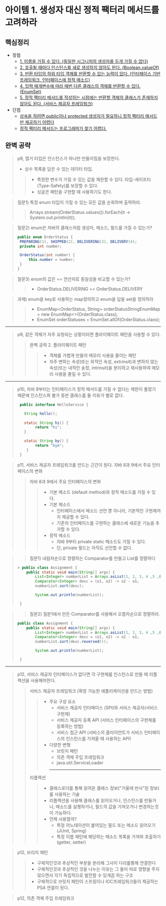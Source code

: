   # 아이템 1. 생성자 대신 정적 팩터리 메서드를 고려하라
## 핵심정리

- 장점
  - [1. 이름을 가질 수 있다. (동일한 시그니처의 생성자를 두개 가질 수 없다)](https://github.com/hwanyeongchoi/effectiveJava_study/blob/main/src/%EC%83%9D%EC%84%B1%EC%9E%90_%EB%8C%80%EC%8B%A0_%EC%A0%95%EC%A0%81_%ED%8C%A9%ED%84%B0%EB%A6%AC_%EB%A9%94%EC%84%9C%EB%93%9C%EB%A5%BC_%EA%B3%A0%EB%A0%A4%ED%95%98%EB%9D%BC/item01/Order.java)
  - [2. 호출될 때마다 인스턴스를 새로 생성하지 않아도 된다. (Boolean.valueOf)](https://github.com/hwanyeongchoi/effectiveJava_study/blob/main/src/%EC%83%9D%EC%84%B1%EC%9E%90_%EB%8C%80%EC%8B%A0_%EC%A0%95%EC%A0%81_%ED%8C%A9%ED%84%B0%EB%A6%AC_%EB%A9%94%EC%84%9C%EB%93%9C%EB%A5%BC_%EA%B3%A0%EB%A0%A4%ED%95%98%EB%9D%BC/item01/Settings.java)
  - [3. 반환 타입의 하위 타입 객체를 반환할 수 있는 능력이 있다. (인터페이스 기반 프레임워크, 인터페이스에 정적 메소드)](https://github.com/hwanyeongchoi/effectiveJava_study/blob/main/src/%EC%83%9D%EC%84%B1%EC%9E%90_%EB%8C%80%EC%8B%A0_%EC%A0%95%EC%A0%81_%ED%8C%A9%ED%84%B0%EB%A6%AC_%EB%A9%94%EC%84%9C%EB%93%9C%EB%A5%BC_%EA%B3%A0%EB%A0%A4%ED%95%98%EB%9D%BC/item01/HelloServiceFactory.java)
  - [4. 입력 매개변수에 따라 매번 다른 클래스의 객체를 반환할 수 있다. (EnumSet)](https://github.com/hwanyeongchoi/effectiveJava_study/blob/main/src/%EC%83%9D%EC%84%B1%EC%9E%90_%EB%8C%80%EC%8B%A0_%EC%A0%95%EC%A0%81_%ED%8C%A9%ED%84%B0%EB%A6%AC_%EB%A9%94%EC%84%9C%EB%93%9C%EB%A5%BC_%EA%B3%A0%EB%A0%A4%ED%95%98%EB%9D%BC/item01/HelloServiceFactory.java)
  - [5. 정적 팩터리 메서드를 작성하는 시점에는 반환할 객체의 클래스가 존재하지 않아도 된다. (서비스 제공자 프레임워크)](https://github.com/hwanyeongchoi/effectiveJava_study/blob/main/src/%EC%83%9D%EC%84%B1%EC%9E%90_%EB%8C%80%EC%8B%A0_%EC%A0%95%EC%A0%81_%ED%8C%A9%ED%84%B0%EB%A6%AC_%EB%A9%94%EC%84%9C%EB%93%9C%EB%A5%BC_%EA%B3%A0%EB%A0%A4%ED%95%98%EB%9D%BC/item01/HelloServiceFactory.java)
- 단점
  - [상속을 하려면 public이나 protected 생성자가 필요하니 정적 팩터리 메서드만 제공하기 어렵다](https://github.com/hwanyeongchoi/effectiveJava_study/blob/main/src/%EC%83%9D%EC%84%B1%EC%9E%90_%EB%8C%80%EC%8B%A0_%EC%A0%95%EC%A0%81_%ED%8C%A9%ED%84%B0%EB%A6%AC_%EB%A9%94%EC%84%9C%EB%93%9C%EB%A5%BC_%EA%B3%A0%EB%A0%A4%ED%95%98%EB%9D%BC/item01/AdvancedSettings.java)
  - [정적 팩터리 메서드는 프로그래머가 찾기 어렵다.](https://github.com/hwanyeongchoi/effectiveJava_study/blob/main/src/%EC%83%9D%EC%84%B1%EC%9E%90_%EB%8C%80%EC%8B%A0_%EC%A0%95%EC%A0%81_%ED%8C%A9%ED%84%B0%EB%A6%AC_%EB%A9%94%EC%84%9C%EB%93%9C%EB%A5%BC_%EA%B3%A0%EB%A0%A4%ED%95%98%EB%9D%BC/item01/Settings.java)


## 완벽 공략
  > p9, 열거 타입은 인스턴스가 하나만 만들어짐을 보장한다.
  > - 상수 목록을 담은 수 있는 데이터 타입.
  >> - 특정한 변수가 가질 수 있는 값을 제한할 수 있다. 타입-세이프티(Type-Safety)를 보장할 수 있다.
  >> - 싱글콘 패턴을 구현할 때 사용하기도 한다.
  
  >질문1) 특정 enum 타입이 가질 수 있는 모든 값을 순회하며 출력하라.
  >>  Arrays.stream(OrderStatus.values()).forEach(it -> System.out.println(it));

  >질문2) enum은 자바의 클래스처럼 생성자, 메소드, 필드를 가질 수 있는가?
  > ```java
  > public enum OrderStatus {
  >  PREPARING(1), SHIPPED(2), DELIVERING(3), DELIVERY(4);
  >  private int number;
  > 
  >  OrderStatus(int number) {
  >      this.number = number;
  >  }
  > }
  
  >질문3) enum의 값은 == 연산자로 동일성을 비교할 수 있는가?
  >> - OrderStatus.DELIVERING == OrderStatus.DELIVERY
  
  >과제) enum을 key로 사용하는 map정의하고 enum을 담을 set을 정의하라
  >> - EnumMap<OrderStatus, String> orderStatusStringEnumMap = new EnumMap<>(OrderStatus.class);
  >> - EnumSet<OrderStatus> orderStatuses = EnumSet.allOf(OrderStatus.class);

  ---

  > p9, 같은 객체가 자주 요청되는 상황이라면 플라이웨이트 패턴을 사용할 수 있다.
  >> 완벽 공략 2. 플라이웨이트 패턴
  >>> - 객체를 가볍게 만들어 메모리 사용을 줄이는 패턴
  >>> - 자주 변하는 속성(또는 외적인 속성, extrinsit)과 변하지 않는 속성(또는 내적인 송정, intrinsit)을 분리하고 재사용하여 메모리 사용을 줄일 수 있다.

  ---

  > p10, 자바 8부터는 인터페이스가 정적 메서드를 가질 수 없다는 제한이 풀렸기 때문에 인스턴스화 불가 동반 클래스를 둘 이유가 별로 없다.
  > ``` java
  >  public interface HelloService {
  > 
  >    String hello();
  >    
  >    static String hi() {
  >         return "hi";
  >    }
  >
  >    static String by() {
  >         return "bye";
  >     }
  >  }

  > p11, 서비스 제공자 프레임워크를 만드는 근간이 된다. 자바 8과 9에서 주요 인터페이스의 변화
  >> 자바 8과 9에서 주요 인터페이스의 변화
  >>> - 기본 메소드 (default method)와 정적 메소드를 가질 수 있다.
  >>> - 기본 메소드
  >>>   - 인터페이스에서 메소드 선언 뿐 아니라, 기본적인 구현체까지 제공할 수 있다.
  >>>   - 기존의 인터페이스를 구현하는 클래스에 새로운 기능을 추가할 수 있다.
  >>> - 정적 메소드
  >>>   - 자바 9부터 private static 메소드도 가질 수 있다.
  >>>   - 단, private 필드는 아직도 선안할 수 없다.
  
  >> 질문1) 내림차순으로 정렬하는 Comparator를 만들고 List<Integer>를 정렬하다
  > ``` java
  >> public class Assignment {
  >     public static void main(String[] args) {
  >         List<Integer> numberList = Arrays.asList(1, 2, 3, 4 ,5 ,6 ,7 ,8 ,9, 10);
  >         Comparator<Integer> desc = (o1, o2) -> o2 - o1;
  >         numberList.sort(desc);
  > 
  >         System.out.println(numberList);
  > 
  >  }

  >> 질문2) 질문1에서 만든 Comparator를 사용해서 오름차순으로 정렬하라.
  > ``` java
  > public class Assignment {
  >     public static void main(String[] args) {
  >         List<Integer> numberList = Arrays.asList(1, 2, 3, 4 ,5 ,6 ,7 ,8 ,9, 10);
  >         Comparator<Integer> desc = (o1, o2) -> o2 - o1;
  >         numberList.sort(desc.reversed());
  > 
  >         System.out.println(numberList);
  > 
  >  }

  ---

  > p12, 서비스 제공자 인터페이스가 없다면 각 구현체를 인스턴스로 만들 때 리플렉션을 사용해야한다.
  >> 서비스 제공자 프레임워크 (확장 가능한 애플리케이션을 만드는 방법)
  >>> - 주요 구성 요소
  >>>   - 서비스 제공자 인터페이스 (SPI)와 서비스 제공자(서비스 구현체)
  >>>   - 서비스 제공자 등록 API (서비스 인터페이스의 구현체를 등록하는 방법)
  >>>   - 서비스 접근 API (서비스의 클라이언트가 서비스 인터페이스의 인스턴스를 가져올 때 사용하는 API)
  >>> - 다양한 변형
  >>>   - 브릿지 패턴
  >>>   - 의존 객체 주입 프레임워크
  >>>   - java.util.ServiceLoader
  >>>   ---
  >> 리플렉션
  >>> - 클래스로더를 통해 읽어온 클래스 정보("거울에 반사"된 정보)를 사용하는 기술
  >>> - 리플렉션을 사용해 클래스를 읽어오거나, 인스턴스를 만들거나, 메소드를 실행하거나, 필드의 값을 가져오거나 변경하는것이 가능하다.
  >>> - 언제 사용할까?
  >>>   - 특정 어노테이션이 붙어있는 필드 또는 메소드 읽어오기 (JUnit, Spring)
  >>>   - 특정 이름 패턴에 해당하는 메소드 목록을 가져와 호출하기 (getter, setter)

  > p12, 브리지 패턴
  >> - 구체적인것과 추상적인 부분을 분리해 그사이 다리를통해 연결한다
  >> - 구체적인것과 추상적인 것을 나누는 이유는 그 둘이 따로 영향을 주지 않으면서 각기 독립적으로 발전할 수 있게끔 하는 구조
  >> - 구체적으로 브릿지 패턴이 스프링이나 IOC프레임워크들이 제공하는 PSA 연결이 된다.

  > p12, 의존 객체 주입 프레임워크
